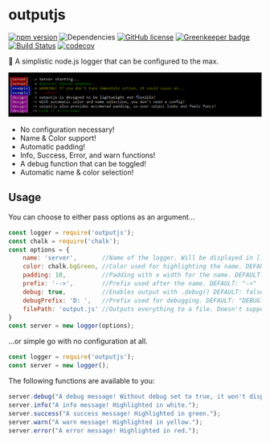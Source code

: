 # outputjs

[![npm version](https://badge.fury.io/js/outputjs.svg)](https://badge.fury.io/js/outputjs)
![Dependencies](https://david-dm.org/froehlichA/outputjs.svg)
[![GitHub license](https://img.shields.io/badge/license-MIT-blue.svg)](https://raw.githubusercontent.com/froehlichA/outputjs/master/LICENSE)
[![Greenkeeper badge](https://badges.greenkeeper.io/froehlichA/outputjs.svg)](https://greenkeeper.io/)
[![Build Status](https://travis-ci.org/froehlichA/outputjs.svg?branch=master)](https://travis-ci.org/froehlichA/outputjs)
[![codecov](https://codecov.io/gh/froehlichA/outputjs/branch/master/graph/badge.svg)](https://codecov.io/gh/froehlichA/outputjs)

:pencil: A simplistic node.js logger that can be configured to the max.

![Example output](example.png)

* No configuration necessary!
* Name & Color support!
* Automatic padding!
* Info, Success, Error, and warn functions!
* A debug function that can be toggled!
* Automatic name & color selection!
## Usage
You can choose to either pass options as an argument...
```javascript
const logger = require('outputjs');
const chalk = require('chalk');
const options = {
    name: 'server',       //Name of the logger. Will be displayed in [] tags. DEFAULT: Name of caller file
    color: chalk.bgGreen, //Color used for highlighting the name. DEFAULT: random unique color
    padding: 10,          //Padding with x width for the name. DEFAULT: 10
    prefix: '-->',        //Prefix used after the name. DEFAULT: "->"
    debug: true,          //Enables output with .debug() DEFAULT: false
    debugPrefix: 'D: ',   //Prefix used for debugging. DEFAULT: "DEBUG:"
    filePath: 'output.js' //Outputs everything to a file. Doesn't support colors. DEFAULT: false
}
const server = new logger(options);
```
...or simple go with no configuration at all.
```javascript
const logger = require('outputjs');
const server = new logger();
```

The following functions are available to you:
```javascript
server.debug("A debug message! Without debug set to true, it won't display. Highlighted in bright yellow.");
server.info("A info message! Highlighted in white.");
server.success("A success message! Highlighted in green.");
server.warn("A warn message! Highlighted in yellow.");
server.error("A error message! Highlighted in red.");
```